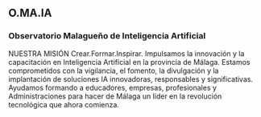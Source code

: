 ## O.MA.IA

### Observatorio Malagueño de Inteligencia Artificial

NUESTRA MISIÓN
Crear.Formar.Inspirar.
Impulsamos la innovación y la capacitación en Inteligencia Artificial en la provincia de Málaga. Estamos comprometidos con la vigilancia, el fomento, la divulgación y la implantación de soluciones IA innovadoras, responsables y significativas. Ayudamos formando a educadores, empresas, profesionales y Administraciones para hacer de Málaga un líder en la revolución tecnológica que ahora comienza.
